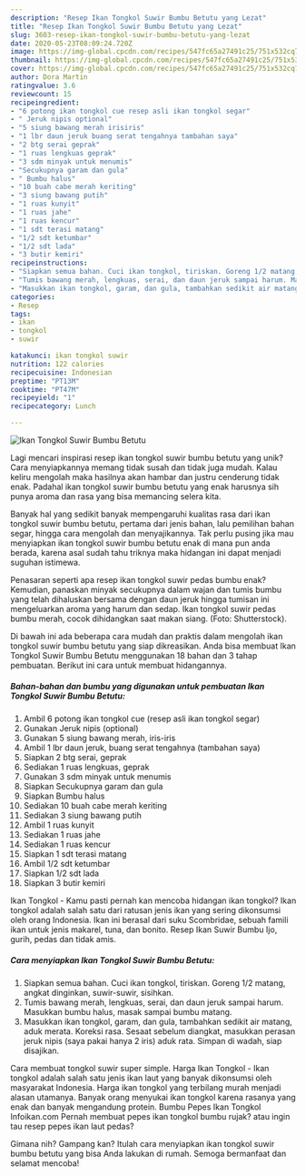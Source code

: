 ```yaml
---
description: "Resep Ikan Tongkol Suwir Bumbu Betutu yang Lezat"
title: "Resep Ikan Tongkol Suwir Bumbu Betutu yang Lezat"
slug: 3603-resep-ikan-tongkol-suwir-bumbu-betutu-yang-lezat
date: 2020-05-23T08:09:24.720Z
image: https://img-global.cpcdn.com/recipes/547fc65a27491c25/751x532cq70/ikan-tongkol-suwir-bumbu-betutu-foto-resep-utama.jpg
thumbnail: https://img-global.cpcdn.com/recipes/547fc65a27491c25/751x532cq70/ikan-tongkol-suwir-bumbu-betutu-foto-resep-utama.jpg
cover: https://img-global.cpcdn.com/recipes/547fc65a27491c25/751x532cq70/ikan-tongkol-suwir-bumbu-betutu-foto-resep-utama.jpg
author: Dora Martin
ratingvalue: 3.6
reviewcount: 15
recipeingredient:
- "6 potong ikan tongkol cue resep asli ikan tongkol segar"
- " Jeruk nipis optional"
- "5 siung bawang merah irisiris"
- "1 lbr daun jeruk buang serat tengahnya tambahan saya"
- "2 btg serai geprak"
- "1 ruas lengkuas geprak"
- "3 sdm minyak untuk menumis"
- "Secukupnya garam dan gula"
- " Bumbu halus"
- "10 buah cabe merah keriting"
- "3 siung bawang putih"
- "1 ruas kunyit"
- "1 ruas jahe"
- "1 ruas kencur"
- "1 sdt terasi matang"
- "1/2 sdt ketumbar"
- "1/2 sdt lada"
- "3 butir kemiri"
recipeinstructions:
- "Siapkan semua bahan. Cuci ikan tongkol, tiriskan. Goreng 1/2 matang, angkat dinginkan, suwir-suwir, sisihkan."
- "Tumis bawang merah, lengkuas, serai, dan daun jeruk sampai harum. Masukkan bumbu halus, masak sampai bumbu matang."
- "Masukkan ikan tongkol, garam, dan gula, tambahkan sedikit air matang, aduk merata. Koreksi rasa. Sesaat sebelum diangkat, masukkan perasan jeruk nipis (saya pakai hanya 2 iris) aduk rata. Simpan di wadah, siap disajikan."
categories:
- Resep
tags:
- ikan
- tongkol
- suwir

katakunci: ikan tongkol suwir 
nutrition: 122 calories
recipecuisine: Indonesian
preptime: "PT13M"
cooktime: "PT47M"
recipeyield: "1"
recipecategory: Lunch

---
```



![Ikan Tongkol Suwir Bumbu Betutu](https://img-global.cpcdn.com/recipes/547fc65a27491c25/751x532cq70/ikan-tongkol-suwir-bumbu-betutu-foto-resep-utama.jpg)

Lagi mencari inspirasi resep ikan tongkol suwir bumbu betutu yang unik? Cara menyiapkannya memang tidak susah dan tidak juga mudah. Kalau keliru mengolah maka hasilnya akan hambar dan justru cenderung tidak enak. Padahal ikan tongkol suwir bumbu betutu yang enak harusnya sih punya aroma dan rasa yang bisa memancing selera kita.

Banyak hal yang sedikit banyak mempengaruhi kualitas rasa dari ikan tongkol suwir bumbu betutu, pertama dari jenis bahan, lalu pemilihan bahan segar, hingga cara mengolah dan menyajikannya. Tak perlu pusing jika mau menyiapkan ikan tongkol suwir bumbu betutu enak di mana pun anda berada, karena asal sudah tahu triknya maka hidangan ini dapat menjadi suguhan istimewa.

Penasaran seperti apa resep ikan tongkol suwir pedas bumbu enak? Kemudian, panaskan minyak secukupnya dalam wajan dan tumis bumbu yang telah dihaluskan bersama dengan daun jeruk hingga tumisan ini mengeluarkan aroma yang harum dan sedap. Ikan tongkol suwir pedas bumbu merah, cocok dihidangkan saat makan siang. (Foto: Shutterstock).


Di bawah ini ada beberapa cara mudah dan praktis dalam mengolah ikan tongkol suwir bumbu betutu yang siap dikreasikan. Anda bisa membuat Ikan Tongkol Suwir Bumbu Betutu menggunakan 18 bahan dan 3 tahap pembuatan. Berikut ini cara untuk membuat hidangannya.

<!--inarticleads1-->

##### Bahan-bahan dan bumbu yang digunakan untuk pembuatan Ikan Tongkol Suwir Bumbu Betutu:

1. Ambil 6 potong ikan tongkol cue (resep asli ikan tongkol segar)
1. Gunakan  Jeruk nipis (optional)
1. Gunakan 5 siung bawang merah, iris-iris
1. Ambil 1 lbr daun jeruk, buang serat tengahnya (tambahan saya)
1. Siapkan 2 btg serai, geprak
1. Sediakan 1 ruas lengkuas, geprak
1. Gunakan 3 sdm minyak untuk menumis
1. Siapkan Secukupnya garam dan gula
1. Siapkan  Bumbu halus
1. Sediakan 10 buah cabe merah keriting
1. Sediakan 3 siung bawang putih
1. Ambil 1 ruas kunyit
1. Sediakan 1 ruas jahe
1. Sediakan 1 ruas kencur
1. Siapkan 1 sdt terasi matang
1. Ambil 1/2 sdt ketumbar
1. Siapkan 1/2 sdt lada
1. Siapkan 3 butir kemiri


Ikan Tongkol - Kamu pasti pernah kan mencoba hidangan ikan tongkol? Ikan tongkol adalah salah satu dari ratusan jenis ikan yang sering dikonsumsi oleh orang Indonesia. Ikan ini berasal dari suku Scombridae, sebuah famili ikan untuk jenis makarel, tuna, dan bonito. Resep Ikan Suwir Bumbu Ijo, gurih, pedas dan tidak amis. 

<!--inarticleads2-->

##### Cara menyiapkan Ikan Tongkol Suwir Bumbu Betutu:

1. Siapkan semua bahan. Cuci ikan tongkol, tiriskan. Goreng 1/2 matang, angkat dinginkan, suwir-suwir, sisihkan.
1. Tumis bawang merah, lengkuas, serai, dan daun jeruk sampai harum. Masukkan bumbu halus, masak sampai bumbu matang.
1. Masukkan ikan tongkol, garam, dan gula, tambahkan sedikit air matang, aduk merata. Koreksi rasa. Sesaat sebelum diangkat, masukkan perasan jeruk nipis (saya pakai hanya 2 iris) aduk rata. Simpan di wadah, siap disajikan.


Cara membuat tongkol suwir super simple. Harga Ikan Tongkol - Ikan tongkol adalah salah satu jenis ikan laut yang banyak dikonsumsi oleh masyarakat Indonesia. Harga ikan tongkol yang terbilang murah menjadi alasan utamanya. Banyak orang menyukai ikan tongkol karena rasanya yang enak dan banyak mengandung protein. Bumbu Pepes Ikan Tongkol Infoikan.com Pernah membuat pepes ikan tongkol bumbu rujak? atau ingin tau resep pepes ikan laut pedas? 

Gimana nih? Gampang kan? Itulah cara menyiapkan ikan tongkol suwir bumbu betutu yang bisa Anda lakukan di rumah. Semoga bermanfaat dan selamat mencoba!
